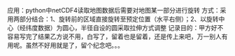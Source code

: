 应用：python中netCDF4读取地图数据后需要对地图某一部分进行旋转
方式：采用两部分结合：1、旋转前的区域直接旋转至预定位置（水平右侧）；2、以旋转中心（经纬度数据）为圆心，半径自设的圆采取拉伸方式调整
记录目的：甲方好不容易写完了结果乙方说不用，白写了，留着也是留着，还是传上来吧，万一别人有用呢。虽然不好用就是了，留个纪念吧。。。
